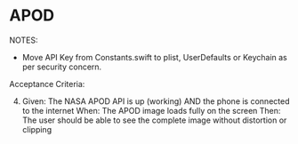 # APOD

NOTES:

- Move API Key from Constants.swift to plist, UserDefaults or Keychain as per security concern. 

Acceptance Criteria:

4. Given: The NASA APOD API is up (working) AND the phone is connected to the internet When: The APOD image loads fully on the screen Then: The user should be able to see the complete image without distortion or clipping
